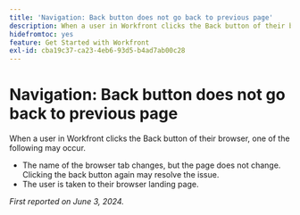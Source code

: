```yaml
---
title: 'Navigation: Back button does not go back to previous page'
description: When a user in Workfront clicks the Back button of their browser, it does not function as expected.
hidefromtoc: yes
feature: Get Started with Workfront
exl-id: cba19c37-ca23-4eb6-93d5-b4ad7ab00c28
---
```

# Navigation: Back button does not go back to previous page

When a user in Workfront clicks the Back button of their browser, one of the following may occur.

* The name of the browser tab changes, but the page does not change. Clicking the back button again may resolve the issue.
* The user is taken to their browser landing page.

_First reported on June 3, 2024._

